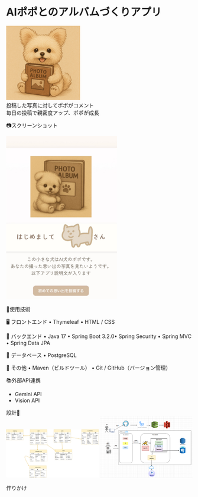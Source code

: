 <h1>AIポポとのアルバムづくりアプリ</h1>
<img src="readme-assets/popo-album.png" alt="Popoの笑顔" width="200">　<br>
投稿した写真に対してポポがコメント <br>
毎日の投稿で親密度アップ、ポポが成長<br>

📷スクリーンショット<br>

<img src="readme-assets/sample.png" alt="画面イメージ" width="300">

🚀使用技術

🖥️ フロントエンド
• Thymeleaf
• HTML / CSS


🧠 バックエンド
• Java 17
• Spring Boot 3.2.0• Spring Security
• Spring MVC
• Spring Data JPA


💾 データベース
• PostgreSQL


🧰 その他
• Maven（ビルドツール）
• Git / GitHub（バージョン管理）


📚外部API連携
- Gemini API
- Vision API


設計🔨<br>
<img src="readme-assets/er.png" width="250"> 
<img src="readme-assets/arc.png" width="250">

作りかけ